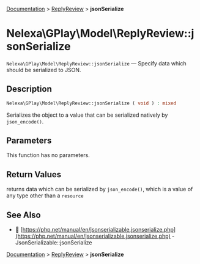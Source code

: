 [Documentation](../../README.md) > [ReplyReview](README.md) > **jsonSerialize**

# Nelexa\GPlay\Model\ReplyReview::jsonSerialize
`Nelexa\GPlay\Model\ReplyReview::jsonSerialize` — Specify data which should be serialized to JSON.

## Description
```php
Nelexa\GPlay\Model\ReplyReview::jsonSerialize ( void ) : mixed
```
Serializes the object to a value that can be serialized natively by `json_encode()`.

## Parameters
This function has no parameters.

## Return Values
returns data which can be serialized by `json_encode()`,
which is a value of any type other than a `resource`

## See Also
* :link: [https://php.net/manual/en/jsonserializable.jsonserialize.php](https://php.net/manual/en/jsonserializable.jsonserialize.php) - JsonSerializable::jsonSerialize

[Documentation](../../README.md) > [ReplyReview](README.md) > **jsonSerialize**

